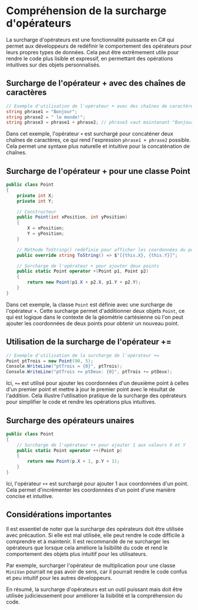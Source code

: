# Compréhension de la surcharge d'opérateurs

La surcharge d'opérateurs est une fonctionnalité puissante en C# qui permet aux développeurs de redéfinir le comportement des opérateurs pour leurs propres types de données. Cela peut être extrêmement utile pour rendre le code plus lisible et expressif, en permettant des opérations intuitives sur des objets personnalisés.

## Surcharge de l'opérateur + avec des chaînes de caractères

```csharp
// Exemple d'utilisation de l'opérateur + avec des chaînes de caractères
string phrase1 = "Bonjour";
string phrase2 = " le monde!";
string phrase3 = phrase1 + phrase2; // phrase3 vaut maintenant "Bonjour le monde!"
```

Dans cet exemple, l'opérateur `+` est surchargé pour concaténer deux chaînes de caractères, ce qui rend l'expression `phrase1 + phrase2` possible. Cela permet une syntaxe plus naturelle et intuitive pour la concaténation de chaînes.

## Surcharge de l'opérateur + pour une classe Point

```csharp
public class Point
{
    private int X;
    private int Y;

    // Constructeur
    public Point(int xPosition, int yPosition)
    {
        X = xPosition;
        Y = yPosition;
    }

    // Méthode ToString() redéfinie pour afficher les coordonnées du point
    public override string ToString() => $"[{this.X}, {this.Y}]";

    // Surcharge de l'opérateur + pour ajouter deux points
    public static Point operator +(Point p1, Point p2)
    {
        return new Point(p1.X + p2.X, p1.Y + p2.Y);
    }
}
```

Dans cet exemple, la classe `Point` est définie avec une surcharge de l'opérateur `+`. Cette surcharge permet d'additionner deux objets `Point`, ce qui est logique dans le contexte de la géométrie cartésienne où l'on peut ajouter les coordonnées de deux points pour obtenir un nouveau point.

## Utilisation de la surcharge de l'opérateur +=
```csharp
// Exemple d'utilisation de la surcharge de l'opérateur +=
Point ptTrois = new Point(90, 5);
Console.WriteLine("ptTrois = {0}", ptTrois);
Console.WriteLine("ptTrois += ptDeux: {0}", ptTrois += ptDeux);
```

Ici, `+=` est utilisé pour ajouter les coordonnées d'un deuxième point à celles d'un premier point et mettre à jour le premier point avec le résultat de l'addition. Cela illustre l'utilisation pratique de la surcharge des opérateurs pour simplifier le code et rendre les opérations plus intuitives.

## Surcharge des opérateurs unaires

```csharp
public class Point
{
    // Surcharge de l'opérateur ++ pour ajouter 1 aux valeurs X et Y
    public static Point operator ++(Point p)
    {
        return new Point(p.X + 1, p.Y + 1);
    }
}
```

Ici, l'opérateur `++` est surchargé pour ajouter 1 aux coordonnées d'un point. Cela permet d'incrémenter les coordonnées d'un point d'une manière concise et intuitive.

## Considérations importantes

Il est essentiel de noter que la surcharge des opérateurs doit être utilisée avec précaution. Si elle est mal utilisée, elle peut rendre le code difficile à comprendre et à maintenir. Il est recommandé de ne surcharger les opérateurs que lorsque cela améliore la lisibilité du code et rend le comportement des objets plus intuitif pour les utilisateurs.

Par exemple, surcharger l'opérateur de multiplication pour une classe `MiniVan` pourrait ne pas avoir de sens, car il pourrait rendre le code confus et peu intuitif pour les autres développeurs.

En résumé, la surcharge d'opérateurs est un outil puissant mais doit être utilisée judicieusement pour améliorer la lisibilité et la compréhension du code.